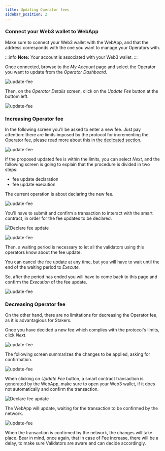 ```yaml
---
title: Updating Operator fees
sidebar_position: 2
---
```


### Connect your Web3 wallet to WebApp

Make sure to connect your Web3 wallet with the WebApp, and that the address corresponds with the one you want to manage your Operators with.

:::info
**Note:** Your account is associated with your Web3 wallet.
:::

Once connected, browse to the _My Account_ page and select the Operator you want to update from the _Operator Dashboard_.

![update-fee](/img/update-operator-fees-1.avif)

Then, on the _Operator Details_ screen, click on the _Update Fee_ button at the bottom left.

![update-fee](/img/update-operator-fees-2.avif)

### Increasing Operator fee

In the following screen you'll be asked to enter a new fee. Just pay attention: there are limits imposed by the protocol for incrementing the Operator fee, please read more about this in [the dedicated section](/operators/operator-onboarding/update-fee).

![update-fee](/img/update-operator-fees-3.avif)

If the proposed updated fee is within the limits, you can select _Next_, and the following screen is going to explain that the procedure is divided in two steps:

* fee update declaration
* fee update execution

The current operation is about declaring the new fee.

![update-fee](/img/update-operator-fees-4.avif)

You'll have to submit and confirm a transaction to interact with the smart contract, in order for the fee updates to be declared.

<div style={{ display: 'flex', justifyContent: 'center' }}>
  <img 
    src="/img/update-operator-fees-5.png" 
    alt="Declare fee update" 
    style={{ width: '50%', maxWidth: '500px' }}
  />
</div>

![update-fee](/img/update-operator-fees-6.avif)

Then, a waiting period is necessary to let all the validators using this operators know about the fee update.

You can cancel the fee update at any time, but you will have to wait until the end of the waiting period to _Execute._

So, after the period has ended you will have to come back to this page and confirm the _Execution_ of the fee update.

![update-fee](/img/update-operator-fees-7.avif)

### Decreasing Operator fee

On the other hand, there are no limitations for decreasing the Operator fee, as it is advantagious for Stakers.

Once you have decided a new fee which complies with the protocol's limits, click _Next_.

![update-fee](/img/update-operator-fees-8.avif)

The following screen summarizes the changes to be applied, asking for confirmation.

![update-fee](/img/update-operator-fees-9.avif)

When clicking on _Update Fee_ button, a smart contract transaction is generated by the WebApp, make sure to open your Web3 wallet, if it does not automatically and confirm the transaction.

<div style={{ display: 'flex', justifyContent: 'center' }}>
  <img 
    src="/img/update-operator-fees-10.png" 
    alt="Declare fee update" 
    style={{ width: '50%', maxWidth: '500px' }}
  />
</div>

The WebApp will update, waiting for the transaction to be confirmed by the network.

![update-fee](/img/update-operator-fees-11.avif)

When the transaction is confirmed by the network, the changes will take place. Bear in mind, once again, that in case of Fee increase, there will be a delay, to make sure Validators are aware and can decide accordingly.
